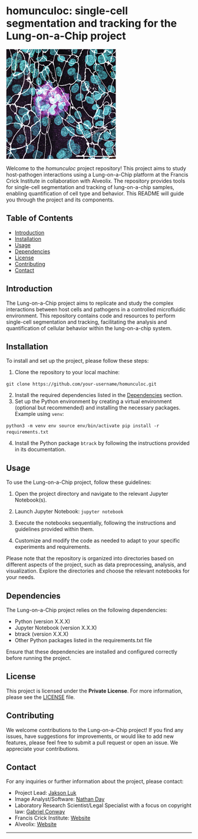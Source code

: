 # homunculoc: single-cell segmentation and tracking for the Lung-on-a-Chip project

![temp logo: Immunofluorescence staining of the apical iLoC on AX Lung-on-chip memebrane after iLoC assembly; DAPI (cyan), mature SP-C (magenta), PDPN (yellow) and ZO-1 (white).](landing_image.png)

Welcome to the *homunculoc* project repository! This project aims to study host-pathogen interactions using a Lung-on-a-Chip platform at the Francis Crick Institute in collaboration with Alveolix. The repository provides tools for single-cell segmentation and tracking of lung-on-a-chip samples, enabling quantification of cell type and behavior. This README will guide you through the project and its components.

## Table of Contents

- [Introduction](#introduction)
- [Installation](#installation)
- [Usage](#usage)
- [Dependencies](#dependencies)
- [License](#license)
- [Contributing](#contributing)
- [Contact](#contact)

## Introduction

The Lung-on-a-Chip project aims to replicate and study the complex interactions between host cells and pathogens in a controlled microfluidic environment. This repository contains code and resources to perform single-cell segmentation and tracking, facilitating the analysis and quantification of cellular behavior within the lung-on-a-chip system.

## Installation

To install and set up the project, please follow these steps:

1. Clone the repository to your local machine:

`git clone https://github.com/your-username/homunculoc.git`

2. Install the required dependencies listed in the [Dependencies](#dependencies) section.
3. Set up the Python environment by creating a virtual environment (optional but recommended) and installing the necessary packages. Example using `venv`:

``python3 -m venv env
source env/bin/activate
pip install -r requirements.txt``

4. Install the Python package `btrack` by following the instructions provided in its documentation.

## Usage

To use the Lung-on-a-Chip project, follow these guidelines:

1. Open the project directory and navigate to the relevant Jupyter Notebook(s).
2. Launch Jupyter Notebook: `jupyter notebook`


3. Execute the notebooks sequentially, following the instructions and guidelines provided within them.
4. Customize and modify the code as needed to adapt to your specific experiments and requirements.

Please note that the repository is organized into directories based on different aspects of the project, such as data preprocessing, analysis, and visualization. Explore the directories and choose the relevant notebooks for your needs.

## Dependencies

The Lung-on-a-Chip project relies on the following dependencies:

- Python (version X.X.X)
- Jupyter Notebook (version X.X.X)
- btrack (version X.X.X)
- Other Python packages listed in the requirements.txt file

Ensure that these dependencies are installed and configured correctly before running the project.

## License

This project is licensed under the **Private License**. For more information, please see the [LICENSE](./LICENSE.md) file.

## Contributing

We welcome contributions to the Lung-on-a-Chip project! If you find any issues, have suggestions for improvements, or would like to add new features, please feel free to submit a pull request or open an issue. We appreciate your contributions.

## Contact

For any inquiries or further information about the project, please contact:

- Project Lead: [Jakson Luk](mailto:jakson.luk@crick.ac.uk)
- Image Analyst/Software: [Nathan Day](mailto:nathan.day@crick.ac.uk)
- Laboratory Research Scientist/Legal Specialist with a focus on copyright law: [Gabriel Conway](mailto:gabriel.conway@crick.ac.uk)
- Francis Crick Institute: [Website](https://www.crick.ac.uk)
- Alveolix: [Website](https://www.alveolix.com)

---
